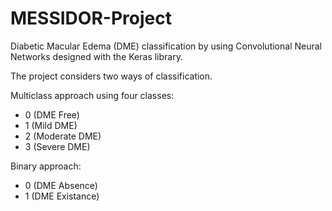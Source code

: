 # MESSIDOR-Project

Diabetic Macular Edema (DME) classification by using Convolutional Neural Networks designed with the Keras library.

The project considers two ways of classification.

Multiclass approach using four classes:
-  0 (DME Free)
-  1 (Mild DME)
-  2 (Moderate DME)
-  3 (Severe DME)

Binary approach:
-  0 (DME Absence)
-  1 (DME Existance)
